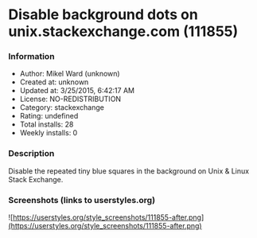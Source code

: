 # Disable background dots on unix.stackexchange.com (111855)

### Information
- Author: Mikel Ward (unknown)
- Created at: unknown
- Updated at: 3/25/2015, 6:42:17 AM
- License: NO-REDISTRIBUTION
- Category: stackexchange
- Rating: undefined
- Total installs: 28
- Weekly installs: 0


### Description
Disable the repeated tiny blue squares in the background on Unix & Linux Stack Exchange.


### Screenshots (links to userstyles.org)
![https://userstyles.org/style_screenshots/111855-after.png](https://userstyles.org/style_screenshots/111855-after.png)



